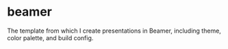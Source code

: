 # beamer
The template from which I create presentations in Beamer, including theme, color palette, and build config.
